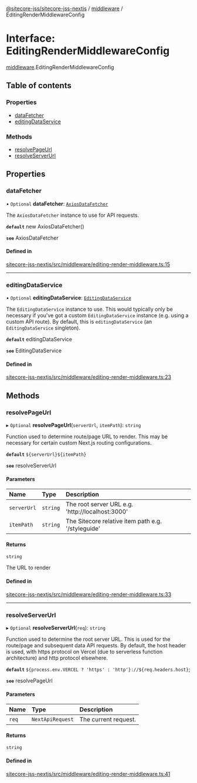 [@sitecore-jss/sitecore-jss-nextjs](../README.md) / [middleware](../modules/middleware.md) / EditingRenderMiddlewareConfig

# Interface: EditingRenderMiddlewareConfig

[middleware](../modules/middleware.md).EditingRenderMiddlewareConfig

## Table of contents

### Properties

- [dataFetcher](middleware.EditingRenderMiddlewareConfig.md#datafetcher)
- [editingDataService](middleware.EditingRenderMiddlewareConfig.md#editingdataservice)

### Methods

- [resolvePageUrl](middleware.EditingRenderMiddlewareConfig.md#resolvepageurl)
- [resolveServerUrl](middleware.EditingRenderMiddlewareConfig.md#resolveserverurl)

## Properties

### dataFetcher

• `Optional` **dataFetcher**: [`AxiosDataFetcher`](../classes/index.AxiosDataFetcher.md)

The `AxiosDataFetcher` instance to use for API requests.

**`default`** new AxiosDataFetcher()

**`see`** AxiosDataFetcher

#### Defined in

[sitecore-jss-nextjs/src/middleware/editing-render-middleware.ts:15](https://github.com/Sitecore/jss/blob/695577da/packages/sitecore-jss-nextjs/src/middleware/editing-render-middleware.ts#L15)

___

### editingDataService

• `Optional` **editingDataService**: [`EditingDataService`](../classes/index.EditingDataService.md)

The `EditingDataService` instance to use.
This would typically only be necessary if you've got a custom `EditingDataService` instance (e.g. using a custom API route).
By default, this is `editingDataService` (an `EditingDataService` singleton).

**`default`** editingDataService

**`see`** EditingDataService

#### Defined in

[sitecore-jss-nextjs/src/middleware/editing-render-middleware.ts:23](https://github.com/Sitecore/jss/blob/695577da/packages/sitecore-jss-nextjs/src/middleware/editing-render-middleware.ts#L23)

## Methods

### resolvePageUrl

▸ `Optional` **resolvePageUrl**(`serverUrl`, `itemPath`): `string`

Function used to determine route/page URL to render.
This may be necessary for certain custom Next.js routing configurations.

**`default`** `${serverUrl}${itemPath}`

**`see`** resolveServerUrl

#### Parameters

| Name | Type | Description |
| :------ | :------ | :------ |
| `serverUrl` | `string` | The root server URL e.g. 'http://localhost:3000' |
| `itemPath` | `string` | The Sitecore relative item path e.g. '/styleguide' |

#### Returns

`string`

The URL to render

#### Defined in

[sitecore-jss-nextjs/src/middleware/editing-render-middleware.ts:33](https://github.com/Sitecore/jss/blob/695577da/packages/sitecore-jss-nextjs/src/middleware/editing-render-middleware.ts#L33)

___

### resolveServerUrl

▸ `Optional` **resolveServerUrl**(`req`): `string`

Function used to determine the root server URL. This is used for the route/page and subsequent data API requests.
By default, the host header is used, with https protocol on Vercel (due to serverless function architecture) and http protocol elsewhere.

**`default`** `${process.env.VERCEL ? 'https' : 'http'}://${req.headers.host}`;

**`see`** resolvePageUrl

#### Parameters

| Name | Type | Description |
| :------ | :------ | :------ |
| `req` | `NextApiRequest` | The current request. |

#### Returns

`string`

#### Defined in

[sitecore-jss-nextjs/src/middleware/editing-render-middleware.ts:41](https://github.com/Sitecore/jss/blob/695577da/packages/sitecore-jss-nextjs/src/middleware/editing-render-middleware.ts#L41)
